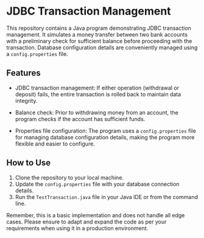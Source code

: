 # JDBC Transaction Management

This repository contains a Java program demonstrating JDBC transaction management. It simulates a money transfer between two bank accounts with a preliminary check for sufficient balance before proceeding with the transaction. Database configuration details are conveniently managed using a `config.properties` file.

## Features

- JDBC transaction management: If either operation (withdrawal or deposit) fails, the entire transaction is rolled back to maintain data integrity.

- Balance check: Prior to withdrawing money from an account, the program checks if the account has sufficient funds.

- Properties file configuration: The program uses a `config.properties` file for managing database configuration details, making the program more flexible and easier to configure.

## How to Use

1. Clone the repository to your local machine.
2. Update the `config.properties` file with your database connection details.
3. Run the `TestTransaction.java` file in your Java IDE or from the command line.

Remember, this is a basic implementation and does not handle all edge cases. Please ensure to adapt and expand the code as per your requirements when using it in a production environment.
